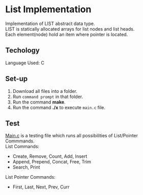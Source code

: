 # List Implementation 
Implementation of LIST abstract data type.  
LIST is statically allocated arrays for list nodes and list heads.  
Each element(node) hold an item where pointer is located.  

## Techology
Language Used: C

## Set-up
1) Download all files into a folder.  
2) Run ```command prompt``` in that folder.  
3) Run the command **make**.  
4) Run the command **./x** to execute ```main.c``` file.  

## Test
[Main.c](main.c) is a testing file which runs all possibilities of List/Pointer Commmands.  
List Commands:
- Create, Remove, Count, Add, Insert
- Append, Prepend, Concat, Free, Trim
- Search, Print 

List Pointer Commands:
- First, Last, Next, Prev, Curr
